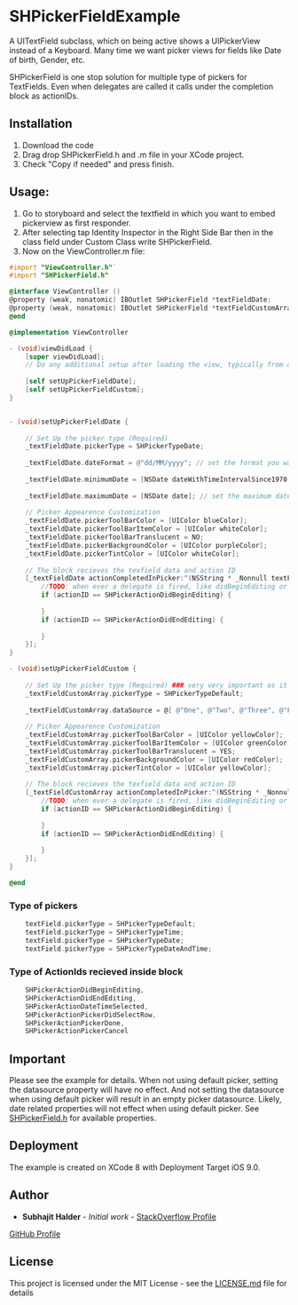 # SHPickerFieldExample
A UITextField subclass, which on being active shows a UIPickerView instead of a Keyboard. Many time we want picker views
for fields like Date of birth, Gender, etc.

SHPickerField is one stop solution for multiple type of pickers for TextFields. Even when delegates are called it calls under
the completion block as actionIDs.

## Installation
1. Download the code 
2. Drag drop SHPickerField.h and .m file in your XCode project.
3. Check "Copy if needed" and press finish.

## Usage:
1. Go to storyboard and select the textfield in which you want to embed pickerview as first responder.
2. After selecting tap Identity Inspector in the Right Side Bar then in the class field under Custom Class write SHPickerField.
3. Now on the ViewController.m file:
```objective-c    
#import "ViewController.h"`
#import "SHPickerField.h"

@interface ViewController ()
@property (weak, nonatomic) IBOutlet SHPickerField *textFieldDate;
@property (weak, nonatomic) IBOutlet SHPickerField *textFieldCustomArray;
@end

@implementation ViewController

- (void)viewDidLoad {
    [super viewDidLoad];
    // Do any additional setup after loading the view, typically from a nib.
    
    [self setUpPickerFieldDate];
    [self setUpPickerFieldCustom];
}


- (void)setUpPickerFieldDate {
    
    // Set Up the picker type (Required)
    _textFieldDate.pickerType = SHPickerTypeDate;
    
    _textFieldDate.dateFormat = @"dd/MM/yyyy"; // set the format you want to see in your textfield; (Required)
    
    _textFieldDate.minimumDate = [NSDate dateWithTimeIntervalSince1970:0]; // set the minimum date (optional)
    
    _textFieldDate.maximumDate = [NSDate date]; // set the maximum date (optional)
    
    // Picker Appearence Customization
    _textFieldDate.pickerToolBarColor = [UIColor blueColor];
    _textFieldDate.pickerToolBarItemColor = [UIColor whiteColor];
    _textFieldDate.pickerToolBarTranslucent = NO;
    _textFieldDate.pickerBackgroundColor = [UIColor purpleColor];
    _textFieldDate.pickerTintColor = [UIColor whiteColor];
    
    // The block recieves the texfield data and action ID
    [_textFieldDate actionCompletedInPicker:^(NSString * _Nonnull textFieldText, SHPickerAction actionID) {
        //TODO: when ever a delegate is fired, like didBeginEditing or didEndEditing
        if (actionID == SHPickerActionDidBeginEditing) {
            
        }
        if (actionID == SHPickerActionDidEndEditing) {
            
        }
    }];
}

- (void)setUpPickerFieldCustom {
    
    // Set Up the picker type (Required) ### very very important as it changes pickers data mode
    _textFieldCustomArray.pickerType = SHPickerTypeDefault;
    
    _textFieldCustomArray.dataSource = @[ @"One", @"Two", @"Three", @"Four"];
    
    // Picker Appearence Customization
    _textFieldCustomArray.pickerToolBarColor = [UIColor yellowColor];
    _textFieldCustomArray.pickerToolBarItemColor = [UIColor greenColor];
    _textFieldCustomArray.pickerToolBarTranslucent = YES;
    _textFieldCustomArray.pickerBackgroundColor = [UIColor redColor];
    _textFieldCustomArray.pickerTintColor = [UIColor yellowColor];
    
    // The block recieves the texfield data and action ID
    [_textFieldCustomArray actionCompletedInPicker:^(NSString * _Nonnull textFieldText, SHPickerAction actionID) {
        //TODO: when ever a delegate is fired, like didBeginEditing or didEndEditing
        if (actionID == SHPickerActionDidBeginEditing) {
            
        }
        if (actionID == SHPickerActionDidEndEditing) {
            
        }
    }];
}

@end
```

### Type of pickers

```objective-c
    textField.pickerType = SHPickerTypeDefault;
    textField.pickerType = SHPickerTypeTime;
    textField.pickerType = SHPickerTypeDate;
    textField.pickerType = SHPickerTypeDateAndTime;
```

### Type of ActionIds recieved inside block

```objective-c
    SHPickerActionDidBeginEditing,
    SHPickerActionDidEndEditing,
    SHPickerActionDateTimeSelected,
    SHPickerActionPickerDidSelectRow,
    SHPickerActionPickerDone,
    SHPickerActionPickerCancel
```

## Important

Please see the example for details.
When not using default picker, setting the datasource property will have no effect.
And not setting the datasource when using default picker will result in an empty picker datasource.
Likely, date related properties will not effect when using default picker.
See [SHPickerField.h](SHPickeField/SHPickerField.h) for available properties.

## Deployment

The example is created on XCode 8 with Deployment Target iOS 9.0.

## Author

* **Subhajit Halder** - *Initial work* - [StackOverflow Profile](http://stackoverflow.com/users/5247034/subhajit-halder)

[GitHub Profile](https://github.com/subhajitregor) 

## License

This project is licensed under the MIT License - see the [LICENSE.md](LICENSE.md) file for details

